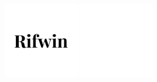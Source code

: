 <p align="center">
  <img src="assets/dark.png#gh-light-mode-only" alt="Light Logo" width="200">
  <img src="assets/light.png#gh-dark-mode-only" alt="Dark Logo" width="200">
</p>
